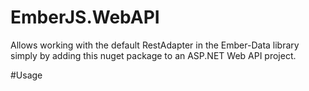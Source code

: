 # EmberJS.WebAPI
Allows working with the default RestAdapter in the Ember-Data library simply by adding this nuget package to an ASP.NET Web API project.


#Usage
<TBD>
